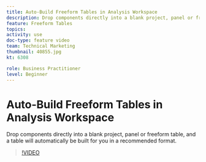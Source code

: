 ```yaml
---
title: Auto-Build Freeform Tables in Analysis Workspace
description: Drop components directly into a blank project, panel or freeform table, and a table will automatically be built for you in a recommended format.
feature: Freeform Tables
topics: 
activity: use
doc-type: feature video
team: Technical Marketing
thumbnail: 40855.jpg
kt: 6308

role: Business Practitioner
level: Beginner
---
```


# Auto-Build Freeform Tables in Analysis Workspace

Drop components directly into a blank project, panel or freeform table, and a table will automatically be built for you in a recommended format.

>[!VIDEO](https://video.tv.adobe.com/v/40855/?quality=12&learn=on)
